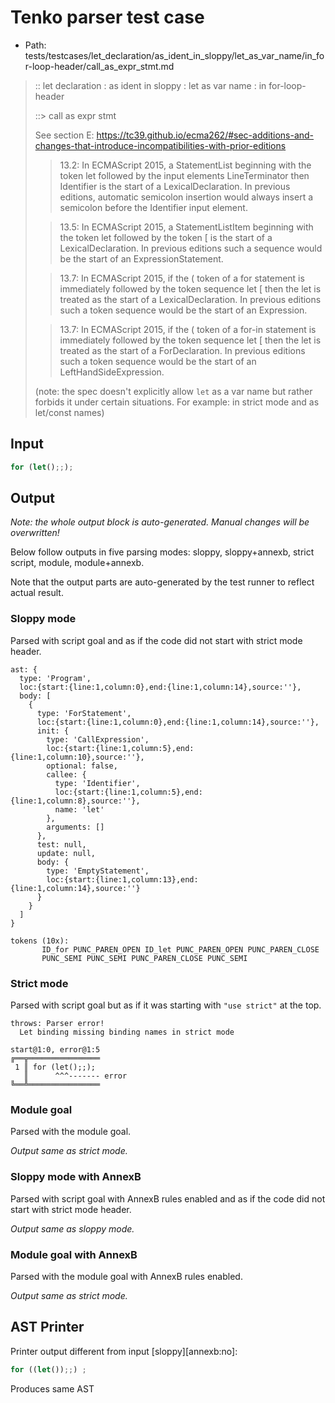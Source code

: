 # Tenko parser test case

- Path: tests/testcases/let_declaration/as_ident_in_sloppy/let_as_var_name/in_for-loop-header/call_as_expr_stmt.md

> :: let declaration : as ident in sloppy : let as var name : in for-loop-header
>
> ::> call as expr stmt
>
> See section E: https://tc39.github.io/ecma262/#sec-additions-and-changes-that-introduce-incompatibilities-with-prior-editions
>
> > 13.2: In ECMAScript 2015, a StatementList beginning with the token let followed by the input elements LineTerminator then Identifier is the start of a LexicalDeclaration. In previous editions, automatic semicolon insertion would always insert a semicolon before the Identifier input element.
>
> > 13.5: In ECMAScript 2015, a StatementListItem beginning with the token let followed by the token [ is the start of a LexicalDeclaration. In previous editions such a sequence would be the start of an ExpressionStatement.
>
> > 13.7: In ECMAScript 2015, if the ( token of a for statement is immediately followed by the token sequence let [ then the let is treated as the start of a LexicalDeclaration. In previous editions such a token sequence would be the start of an Expression.
>
> > 13.7: In ECMAScript 2015, if the ( token of a for-in statement is immediately followed by the token sequence let [ then the let is treated as the start of a ForDeclaration. In previous editions such a token sequence would be the start of an LeftHandSideExpression.
>
> (note: the spec doesn't explicitly allow `let` as a var name but rather forbids it under certain situations. For example: in strict mode and as let/const names)

## Input

`````js
for (let();;);
`````

## Output

_Note: the whole output block is auto-generated. Manual changes will be overwritten!_

Below follow outputs in five parsing modes: sloppy, sloppy+annexb, strict script, module, module+annexb.

Note that the output parts are auto-generated by the test runner to reflect actual result.

### Sloppy mode

Parsed with script goal and as if the code did not start with strict mode header.

`````
ast: {
  type: 'Program',
  loc:{start:{line:1,column:0},end:{line:1,column:14},source:''},
  body: [
    {
      type: 'ForStatement',
      loc:{start:{line:1,column:0},end:{line:1,column:14},source:''},
      init: {
        type: 'CallExpression',
        loc:{start:{line:1,column:5},end:{line:1,column:10},source:''},
        optional: false,
        callee: {
          type: 'Identifier',
          loc:{start:{line:1,column:5},end:{line:1,column:8},source:''},
          name: 'let'
        },
        arguments: []
      },
      test: null,
      update: null,
      body: {
        type: 'EmptyStatement',
        loc:{start:{line:1,column:13},end:{line:1,column:14},source:''}
      }
    }
  ]
}

tokens (10x):
       ID_for PUNC_PAREN_OPEN ID_let PUNC_PAREN_OPEN PUNC_PAREN_CLOSE
       PUNC_SEMI PUNC_SEMI PUNC_PAREN_CLOSE PUNC_SEMI
`````

### Strict mode

Parsed with script goal but as if it was starting with `"use strict"` at the top.

`````
throws: Parser error!
  Let binding missing binding names in strict mode

start@1:0, error@1:5
╔══╦════════════════
 1 ║ for (let();;);
   ║      ^^^------- error
╚══╩════════════════

`````

### Module goal

Parsed with the module goal.

_Output same as strict mode._

### Sloppy mode with AnnexB

Parsed with script goal with AnnexB rules enabled and as if the code did not start with strict mode header.

_Output same as sloppy mode._

### Module goal with AnnexB

Parsed with the module goal with AnnexB rules enabled.

_Output same as strict mode._

## AST Printer

Printer output different from input [sloppy][annexb:no]:

````js
for ((let());;) ;
````

Produces same AST

